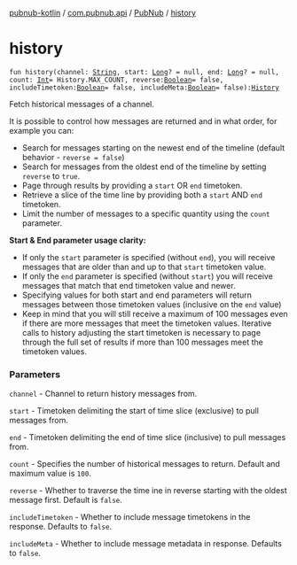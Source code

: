 [pubnub-kotlin](../../index.md) / [com.pubnub.api](../index.md) / [PubNub](index.md) / [history](./history.md)

# history

`fun history(channel: `[`String`](https://kotlinlang.org/api/latest/jvm/stdlib/kotlin/-string/index.html)`, start: `[`Long`](https://kotlinlang.org/api/latest/jvm/stdlib/kotlin/-long/index.html)`? = null, end: `[`Long`](https://kotlinlang.org/api/latest/jvm/stdlib/kotlin/-long/index.html)`? = null, count: `[`Int`](https://kotlinlang.org/api/latest/jvm/stdlib/kotlin/-int/index.html)` = History.MAX_COUNT, reverse: `[`Boolean`](https://kotlinlang.org/api/latest/jvm/stdlib/kotlin/-boolean/index.html)` = false, includeTimetoken: `[`Boolean`](https://kotlinlang.org/api/latest/jvm/stdlib/kotlin/-boolean/index.html)` = false, includeMeta: `[`Boolean`](https://kotlinlang.org/api/latest/jvm/stdlib/kotlin/-boolean/index.html)` = false): `[`History`](../../com.pubnub.api.endpoints/-history/index.md)

Fetch historical messages of a channel.

It is possible to control how messages are returned and in what order, for example you can:

* Search for messages starting on the newest end of the timeline (default behavior - `reverse = false`)
* Search for messages from the oldest end of the timeline by setting `reverse` to `true`.
* Page through results by providing a `start` OR `end` timetoken.
* Retrieve a slice of the time line by providing both a `start` AND `end` timetoken.
* Limit the number of messages to a specific quantity using the `count` parameter.

**Start &amp; End parameter usage clarity:**

* If only the `start` parameter is specified (without `end`),
you will receive messages that are older than and up to that `start` timetoken value.
* If only the `end` parameter is specified (without `start`)
you will receive messages that match that end timetoken value and newer.
* Specifying values for both start and end parameters
will return messages between those timetoken values (inclusive on the `end` value)
* Keep in mind that you will still receive a maximum of 100 messages
even if there are more messages that meet the timetoken values.
Iterative calls to history adjusting the start timetoken is necessary to page through the full set of results
if more than 100 messages meet the timetoken values.

### Parameters

`channel` - Channel to return history messages from.

`start` - Timetoken delimiting the start of time slice (exclusive) to pull messages from.

`end` - Timetoken delimiting the end of time slice (inclusive) to pull messages from.

`count` - Specifies the number of historical messages to return.
    Default and maximum value is `100`.

`reverse` - Whether to traverse the time ine in reverse starting with the oldest message first.
    Default is `false`.

`includeTimetoken` - Whether to include message timetokens in the response.
    Defaults to `false`.

`includeMeta` - Whether to include message metadata in response.
    Defaults to `false`.